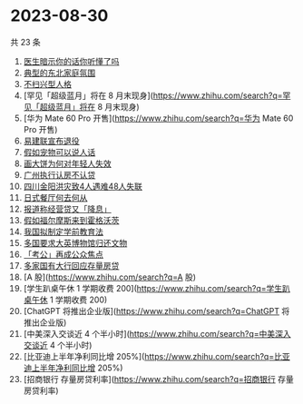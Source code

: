 # 2023-08-30

共 23 条

<!-- BEGIN ZHIHUSEARCH -->
<!-- 最后更新时间 Wed Aug 30 2023 18:10:30 GMT+0800 (China Standard Time) -->
1. [医生暗示你的话你听懂了吗](https://www.zhihu.com/search?q=医生暗示你的话你听懂了吗)
1. [典型的东北家庭氛围](https://www.zhihu.com/search?q=典型的东北家庭氛围)
1. [不扫兴型人格](https://www.zhihu.com/search?q=不扫兴型人格)
1. [罕见「超级蓝月」将在 8 月末现身](https://www.zhihu.com/search?q=罕见「超级蓝月」将在 8 月末现身)
1. [华为 Mate 60 Pro 开售](https://www.zhihu.com/search?q=华为 Mate 60 Pro 开售)
1. [易建联宣布退役](https://www.zhihu.com/search?q=易建联宣布退役)
1. [假如宠物可以说人话](https://www.zhihu.com/search?q=假如宠物可以说人话)
1. [画大饼为何对年轻人失效](https://www.zhihu.com/search?q=画大饼为何对年轻人失效)
1. [广州执行认房不认贷](https://www.zhihu.com/search?q=广州执行认房不认贷)
1. [四川金阳洪灾致4人遇难48人失联](https://www.zhihu.com/search?q=四川金阳洪灾致4人遇难48人失联)
1. [日式餐厅何去何从](https://www.zhihu.com/search?q=日式餐厅何去何从)
1. [报道称经营贷又「降息」](https://www.zhihu.com/search?q=报道称经营贷又「降息」)
1. [假如福尔摩斯来到霍格沃茨](https://www.zhihu.com/search?q=假如福尔摩斯来到霍格沃茨)
1. [我国拟制定学前教育法](https://www.zhihu.com/search?q=我国拟制定学前教育法)
1. [多国要求大英博物馆归还文物](https://www.zhihu.com/search?q=多国要求大英博物馆归还文物)
1. [「考公」再成公众焦点](https://www.zhihu.com/search?q=「考公」再成公众焦点)
1. [多家国有大行回应存量房贷](https://www.zhihu.com/search?q=多家国有大行回应存量房贷)
1. [A 股](https://www.zhihu.com/search?q=A 股)
1. [学生趴桌午休 1 学期收费 200](https://www.zhihu.com/search?q=学生趴桌午休 1 学期收费 200)
1. [ChatGPT 将推出企业版](https://www.zhihu.com/search?q=ChatGPT 将推出企业版)
1. [中美深入交谈近 4 个半小时](https://www.zhihu.com/search?q=中美深入交谈近 4 个半小时)
1. [比亚迪上半年净利同比增 205%](https://www.zhihu.com/search?q=比亚迪上半年净利同比增 205%)
1. [招商银行 存量房贷利率](https://www.zhihu.com/search?q=招商银行 存量房贷利率)
<!-- END ZHIHUSEARCH -->
